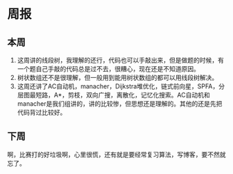 # 周报
## 本周
1. 这周讲的线段树，我理解的还行，代码也可以手敲出来，但是做题的时候，有一个题自己手敲的代码总是过不去，很糟心，现在还是不知道原因。
2. 树状数组还不是很理解，但一般用到能用树状数组的都可以用线段树解决。
3. 这周还讲了AC自动机，manacher，Dijkstra堆优化，链式前向星，SPFA，分层图最短路，A*，剪枝，双向广搜，离散化，记忆化搜索。AC自动机和manacher是我们组讲的，讲的比较惨，但思想还是理解的。其他的还是先把代码背过比较好。
## 下周
啊，比赛打的好垃圾啊，心里很慌，还有就是要经常复习算法，写博客，要不然就忘了。

